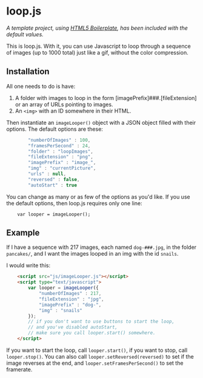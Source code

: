 # loop.js

*A template project, using [HTML5 Boilerplate](http://html5boilerplate.com/), has been included with the default values.*

This is loop.js. With it, you can use Javascript to loop through a sequence of images (up to 1000 total) just like a gif, without the color compression.

## Installation

All one needs to do is have:

1. A folder with images to loop in the form [imagePrefix]###.[fileExtension] or an array of URLs pointing to images.
2. An `<img>` with an ID somewhere in their HTML.

Then instantiate an `imageLooper()` object with a JSON object filled with their options. The default options are these:

```javascript
        "numberOfImages" : 100,
        "framesPerSecond" : 24,
        "folder" : "loopImages",
        "fileExtension" : "png",
        "imagePrefix" : "image_",
        "img" : "currentPicture",
        "urls" : null,
        "reversed" : false,
        "autoStart" : true
```

You can change as many or as few of the options as you'd like. If you use the default options, then loop.js requires only one line:

        var looper = imageLooper();

## Example

If I have a sequence with 217 images, each named `dog-###.jpg`, in the folder `pancakes/`, and I want the images looped in an img with the id `snails`.

I would write this:

```html
    <script src="js/imageLooper.js"></script>
    <script type="text/javascript">
        var looper = imageLooper({
            "numberOfImages" : 217,
            "fileExtension" : "jpg",
            "imagePrefix" : "dog-",
            "img" : "snails"
        });
	    // if you don't want to use buttons to start the loop,
        // and you've disabled autoStart,
	    // make sure you call looper.start() somewhere.
    </script>
```

If you want to start the loop, call `looper.start()`, if you want to stop, call `looper.stop()`.
You can also call `looper.setReversed(reversed)` to set if the image
reverses at the end, and `looper.setFramesPerSecond()` to set the
framerate.
